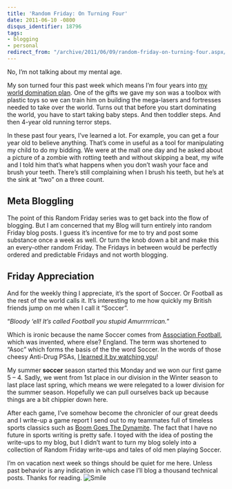 ```yaml
---
title: 'Random Friday: On Turning Four'
date: 2011-06-10 -0800
disqus_identifier: 18796
tags:
- blogging
- personal
redirect_from: "/archive/2011/06/09/random-friday-on-turning-four.aspx/"
---
```


No, I’m not talking about my mental age.

My son turned four this past week which means I’m four years into [my
world domination
plan](https://haacked.com/archive/2006/11/05/World_Domination_Phase_1_Commenced.aspx "World domination plan").
One of the gifts we gave my son was a toolbox with plastic toys so we
can train him on building the mega-lasers and fortresses needed to take
over the world. Turns out that before you start dominating the world,
you have to start taking baby steps. And then toddler steps. And then
4-year old running terror steps.

In these past four years, I’ve learned a lot. For example, you can get a
four year old to believe anything. That’s come in useful as a tool for
manipulating my child to do my bidding. We were at the mall one day and
he asked about a picture of a zombie with rotting teeth and without
skipping a beat, my wife and I told him that’s what happens when you
don’t wash your face and brush your teeth. There’s still complaining
when I brush his teeth, but he’s at the sink at “two” on a three count.

Meta Bloggling
--------------

The point of this Random Friday series was to get back into the flow of
blogging. But I am concerned that my Blog will turn entirely into random
Friday blog posts. I guess it’s incentive for me to try and post some
substance once a week as well. Or turn the knob down a bit and make this
an every-other random Friday. The Fridays in between would be perfectly
ordered and predictable Fridays and not worth blogging.

Friday Appreciation
-------------------

And for the weekly thing I appreciate, it’s the sport of Soccer. Or
Football as the rest of the world calls it. It’s interesting to me how
quickly my British friends jump on me when I call it “Soccer”.

“*Bloody ‘ell! It’s called Football you stupid Amurrrrrican.*”

Which is ironic because the name Soccer comes from [Association
Football](http://en.wikipedia.org/wiki/Association_football "Association Football"),
which was invented, where else? England. The term was shortened to
“Asoc” which forms the basis of the the word Soccer. In the words of
those cheesy Anti-Drug PSAs, [I learned it by watching
you](http://www.youtube.com/watch?v=Y-Elr5K2Vuo "I learned it by watching you")!

My summer **soccer** season started this Monday and we won our first
game 5 – 4. Sadly, we went from 1st place in our division in the Winter
season to last place last spring, which means we were relegated to a
lower division for the summer season. Hopefully we can pull ourselves
back up because things are a bit chippier down here.

After each game, I’ve somehow become the chronicler of our great deeds
and I write-up a game report I send out to my teammates full of timeless
sports classics such as [Boom Goes The
Dynamite](http://www.youtube.com/watch?v=W45DRy7M1no "Boom goes the dynamite").
The fact that I have no future in sports writing is pretty safe. I toyed
with the idea of posting the write-ups to my blog, but I didn’t want to
turn my blog solely into a collection of Random Friday write-ups and
tales of old men playing Soccer.

I’m on vacation next week so things should be quiet for me here. Unless
past behavior is any indication in which case I’ll blog a thousand
technical posts. Thanks for reading.
![Smile](https://haacked.com/images/haacked_com/WindowsLiveWriter/c5dc3038ce0e_7B99/wlEmoticon-smile_2.png)

